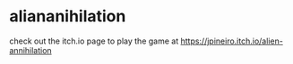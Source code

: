 # aliananihilation

check out the itch.io page to play the game at https://jpineiro.itch.io/alien-annihilation
